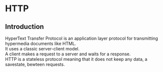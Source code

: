 # HTTP

## Introduction

HyperText Transfer Protocol is an application layer protocol for transmitting hypermedia documents like HTML.  
It uses a classic server-client model.  
A client makes a request to a server and waits for a response.  
HTTP is a stateless protocol meaning that it does not keep any data, a savestate, bewteen requests.



